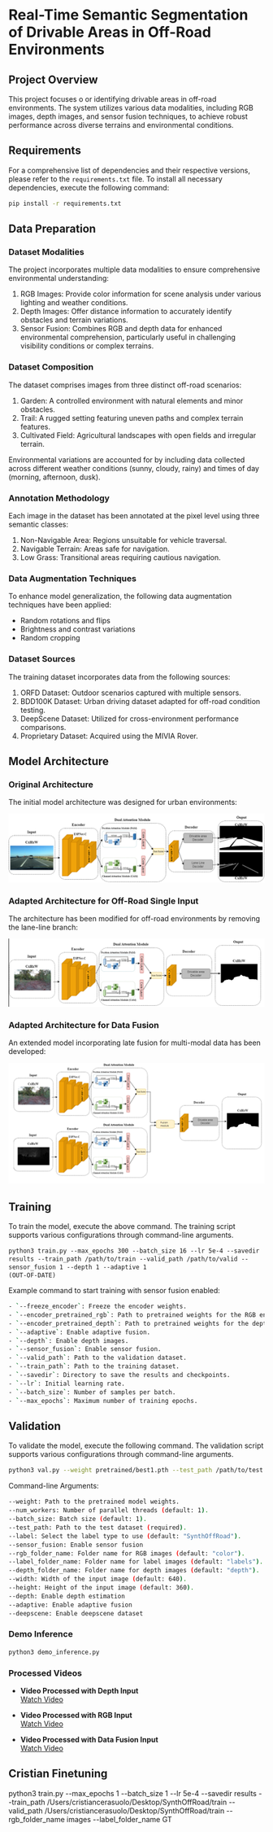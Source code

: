 # Real-Time Semantic Segmentation of Drivable Areas in Off-Road Environments

## Project Overview

This project focuses o or identifying drivable areas in off-road environments. The system utilizes various data modalities, including RGB images, depth images, and sensor fusion techniques, to achieve robust performance across diverse terrains and environmental conditions.

## Requirements

For a comprehensive list of dependencies and their respective versions, please refer to the `requirements.txt` file. To install all necessary dependencies, execute the following command:

```bash
pip install -r requirements.txt
```

## Data Preparation

### Dataset Modalities

The project incorporates multiple data modalities to ensure comprehensive environmental understanding:

1. RGB Images: Provide color information for scene analysis under various lighting and weather conditions.
2. Depth Images: Offer distance information to accurately identify obstacles and terrain variations.
3. Sensor Fusion: Combines RGB and depth data for enhanced environmental comprehension, particularly useful in challenging visibility conditions or complex terrains.

### Dataset Composition

The dataset comprises images from three distinct off-road scenarios:

1. Garden: A controlled environment with natural elements and minor obstacles.
2. Trail: A rugged setting featuring uneven paths and complex terrain features.
3. Cultivated Field: Agricultural landscapes with open fields and irregular terrain.

Environmental variations are accounted for by including data collected across different weather conditions (sunny, cloudy, rainy) and times of day (morning, afternoon, dusk).

### Annotation Methodology

Each image in the dataset has been annotated at the pixel level using three semantic classes:

1. Non-Navigable Area: Regions unsuitable for vehicle traversal.
2. Navigable Terrain: Areas safe for navigation.
3. Low Grass: Transitional areas requiring cautious navigation.

### Data Augmentation Techniques

To enhance model generalization, the following data augmentation techniques have been applied:

- Random rotations and flips
- Brightness and contrast variations
- Random cropping

### Dataset Sources

The training dataset incorporates data from the following sources:

1. ORFD Dataset: Outdoor scenarios captured with multiple sensors.
2. BDD100K Dataset: Urban driving dataset adapted for off-road condition testing.
3. DeepScene Dataset: Utilized for cross-environment performance comparisons.
4. Proprietary Dataset: Acquired using the MIVIA Rover.

## Model Architecture

### Original Architecture

The initial model architecture was designed for urban environments:

![Original Architecture](architecture_img/arch_original.png)

### Adapted Architecture for Off-Road Single Input

The architecture has been modified for off-road environments by removing the lane-line branch:

![Adapted RGB Architecture](architecture_img/rgb.png)

### Adapted Architecture for Data Fusion

An extended model incorporating late fusion for multi-modal data has been developed:

![Data Fusion Architecture](architecture_img/achitecture_data_fusion.png)


## Training
To train the model, execute the above command. The training script supports various configurations through command-line arguments. 
```
python3 train.py --max_epochs 300 --batch_size 16 --lr 5e-4 --savedir results --train_path /path/to/train --valid_path /path/to/valid --sensor_fusion 1 --depth 1 --adaptive 1
(OUT-OF-DATE)
```

Example command to start training with sensor fusion enabled:

```bash
- `--freeze_encoder`: Freeze the encoder weights.
- `--encoder_pretrained_rgb`: Path to pretrained weights for the RGB encoder.
- `--encoder_pretrained_depth`: Path to pretrained weights for the depth encoder.
- `--adaptive`: Enable adaptive fusion.
- `--depth`: Enable depth images.
- `--sensor_fusion`: Enable sensor fusion.
- `--valid_path`: Path to the validation dataset.
- `--train_path`: Path to the training dataset.
- `--savedir`: Directory to save the results and checkpoints.
- `--lr`: Initial learning rate.
- `--batch_size`: Number of samples per batch.
- `--max_epochs`: Maximum number of training epochs.
```

## Validation

To validate the model, execute the following command. The validation script supports various configurations through command-line arguments.

```bash
python3 val.py --weight pretrained/best1.pth --test_path /path/to/test --num_workers 1 --batch_size 1 --label BDD100K --sensor_fusion 0 --rgb_folder_name color --label_folder_name labels --depth_folder_name depth --width 640 --height 360 --depth 0 --adaptive 0 --deepscene 0 (OUT-OF-DATE)
```

Command-line Arguments:
```bash
--weight: Path to the pretrained model weights.
--num_workers: Number of parallel threads (default: 1).
--batch_size: Batch size (default: 1).
--test_path: Path to the test dataset (required).
--label: Select the label type to use (default: "SynthOffRoad").
--sensor_fusion: Enable sensor fusion 
--rgb_folder_name: Folder name for RGB images (default: "color").
--label_folder_name: Folder name for label images (default: "labels").
--depth_folder_name: Folder name for depth images (default: "depth").
--width: Width of the input image (default: 640).
--height: Height of the input image (default: 360).
--depth: Enable depth estimation 
--adaptive: Enable adaptive fusion 
--deepscene: Enable deepscene dataset 
```

### Demo Inference 

```bash
python3 demo_inference.py
```

### Processed Videos

- **Video Processed with Depth Input**  
  [Watch Video](video_processed/inference_depth.mp4)

- **Video Processed with RGB Input**  
  [Watch Video](video_processed/inference_rgb.mp4)

- **Video Processed with Data Fusion Input**  
  [Watch Video](video_processed/inference_rgbd.mp4)


 
## Cristian Finetuning

 python3 train.py --max_epochs 1 --batch_size 1 --lr 5e-4 --savedir results --train_path /Users/cristiancerasuolo/Desktop/SynthOffRoad/train --valid_path /Users/cristiancerasuolo/Desktop/SynthOffRoad/train --rgb_folder_name images --label_folder_name GT